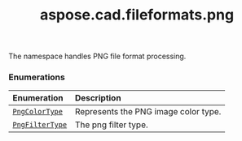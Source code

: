 ﻿---
title: aspose.cad.fileformats.png
second_title: Aspose.CAD for Python via .NET API References
description: 
type: docs
weight: 10
url: /aspose.cad.fileformats.png/
is_root: false
---

The namespace handles PNG file format processing.

### Enumerations
| Enumeration | Description |
| :- | :- |
| [`PngColorType`](/cad/python-net/aspose.cad.fileformats.png/pngcolortype) | Represents the PNG image color type. |
| [`PngFilterType`](/cad/python-net/aspose.cad.fileformats.png/pngfiltertype) | The png filter type. |


